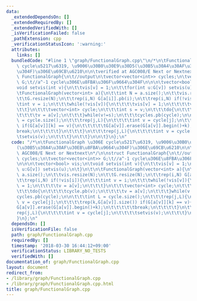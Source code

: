 ```yaml
---
data:
  _extendedDependsOn: []
  _extendedRequiredBy: []
  _extendedVerifiedWith: []
  _isVerificationFailed: false
  _pathExtension: cpp
  _verificationStatusIcon: ':warning:'
  attributes:
    links: []
  bundledCode: "#line 1 \"graph/FunctionalGraph.cpp\"\n/*\n\tFunctionalGraph \u306E\
    \ cycle\u5217\u6319, \u9006\u30B0\u30E9\u30D5(\u30B5\u30A4\u30AF\u30EB\u8FBA\u9664\
    \u304F)\u306E\u69CB\u6210\n\n\tverified at AGC008/E Next or Nextnext\n*/\n\nstruct\
    \ FunctionalGraph{\n\t//output\n\tvector<vector<int>> cycles;\n\tvector<vector<int>>\
    \ G;\t//a^-1 cycle\u306E\u8FBA\u306F\u9664\u304F\n\n\n\tvector<bool> vis;\n\t\
    void setvis(int v){\n\t\tvis[v] = 1;\n\t\tfor(int u:G[v]) setvis(u);\n\t}\n\t\n\
    \tFunctionalGraph(vector<int> a){\n\t\tint N = a.size();\n\t\tvis.resize(N);\n\
    \t\tG.resize(N);\n\t\trep(i,N) G[a[i]].pb(i);\n\t\trep(i,N) if(!vis[i]){\n\t\t\
    \tint v = i;\n\t\t\twhile(!vis[v]){\n\t\t\t\tvis[v] = 1;\n\t\t\t\tv = a[v];\n\t\
    \t\t}\n\t\t\tvector<int> cycle;\n\t\t\tint s = v;\n\t\t\tdo{\n\t\t\t\tcycle.pb(v);\n\
    \t\t\t\tv = a[v];\n\t\t\t}while(v!=s);\n\t\t\tcycles.pb(cycle);\n\n\t\t\tint L\
    \ = cycle.size();\n\t\t\trep(j,L){\n\t\t\t\tint v = cycle[j];\n\t\t\t\trep(k,G[a[v]].size())\
    \ if(G[a[v]][k] == v){\n\t\t\t\t\tG[a[v]].erase(G[a[v]].begin()+k);\n\t\t\t\t\t\
    break;\n\t\t\t\t}\n\t\t\t}\n\t\t\trep(j,L){\n\t\t\t\tint v = cycle[j];\n\t\t\t\
    \tsetvis(v);\n\t\t\t}\n\t\t}\n\n\t}\n};\n"
  code: "/*\n\tFunctionalGraph \u306E cycle\u5217\u6319, \u9006\u30B0\u30E9\u30D5\
    (\u30B5\u30A4\u30AF\u30EB\u8FBA\u9664\u304F)\u306E\u69CB\u6210\n\n\tverified at\
    \ AGC008/E Next or Nextnext\n*/\n\nstruct FunctionalGraph{\n\t//output\n\tvector<vector<int>>\
    \ cycles;\n\tvector<vector<int>> G;\t//a^-1 cycle\u306E\u8FBA\u306F\u9664\u304F\
    \n\n\n\tvector<bool> vis;\n\tvoid setvis(int v){\n\t\tvis[v] = 1;\n\t\tfor(int\
    \ u:G[v]) setvis(u);\n\t}\n\t\n\tFunctionalGraph(vector<int> a){\n\t\tint N =\
    \ a.size();\n\t\tvis.resize(N);\n\t\tG.resize(N);\n\t\trep(i,N) G[a[i]].pb(i);\n\
    \t\trep(i,N) if(!vis[i]){\n\t\t\tint v = i;\n\t\t\twhile(!vis[v]){\n\t\t\t\tvis[v]\
    \ = 1;\n\t\t\t\tv = a[v];\n\t\t\t}\n\t\t\tvector<int> cycle;\n\t\t\tint s = v;\n\
    \t\t\tdo{\n\t\t\t\tcycle.pb(v);\n\t\t\t\tv = a[v];\n\t\t\t}while(v!=s);\n\t\t\t\
    cycles.pb(cycle);\n\n\t\t\tint L = cycle.size();\n\t\t\trep(j,L){\n\t\t\t\tint\
    \ v = cycle[j];\n\t\t\t\trep(k,G[a[v]].size()) if(G[a[v]][k] == v){\n\t\t\t\t\t\
    G[a[v]].erase(G[a[v]].begin()+k);\n\t\t\t\t\tbreak;\n\t\t\t\t}\n\t\t\t}\n\t\t\t\
    rep(j,L){\n\t\t\t\tint v = cycle[j];\n\t\t\t\tsetvis(v);\n\t\t\t}\n\t\t}\n\n\t\
    }\n};\n"
  dependsOn: []
  isVerificationFile: false
  path: graph/FunctionalGraph.cpp
  requiredBy: []
  timestamp: '2018-03-30 16:44:12+09:00'
  verificationStatus: LIBRARY_NO_TESTS
  verifiedWith: []
documentation_of: graph/FunctionalGraph.cpp
layout: document
redirect_from:
- /library/graph/FunctionalGraph.cpp
- /library/graph/FunctionalGraph.cpp.html
title: graph/FunctionalGraph.cpp
---
```

